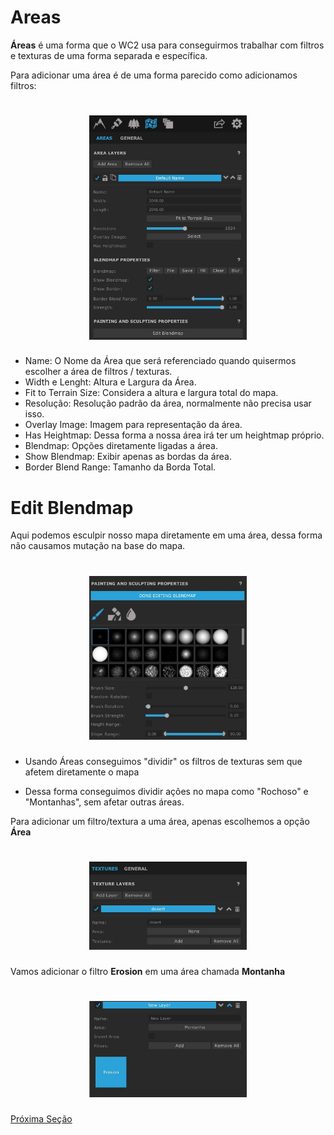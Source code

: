 # Areas

**Áreas** é uma forma que o WC2 usa para conseguirmos trabalhar com filtros e texturas de uma forma separada e específica.

Para adicionar uma área é de uma forma parecido como adicionamos filtros:

<h1 align="center">
  <img src="../../assets/world-creator/area.jpg" alt="" width="50%">
</h1>

- Name: O Nome da Área que será referenciado quando quisermos escolher a área de filtros / texturas.
- Width e Lenght: Altura e Largura da Área.
- Fit to Terrain Size: Considera a altura e largura total do mapa.
- Resolução: Resolução padrão da área, normalmente não precisa usar isso.
- Overlay Image: Imagem para representação da área.
- Has Heightmap: Dessa forma a nossa área irá ter um heightmap próprio.
- Blendmap: Opções diretamente ligadas a área.
- Show Blendmap: Exibir apenas as bordas da área.
- Border Blend Range: Tamanho da Borda Total.

# Edit Blendmap

Aqui podemos esculpir nosso mapa diretamente em uma área, dessa forma não causamos mutação na base do mapa.

<h1 align="center">
  <img src="../../assets/world-creator/sculp.jpg" alt="" width="50%">
</h1>

* Usando Áreas conseguimos "dividir" os filtros de texturas sem que afetem diretamente o mapa

* Dessa forma conseguimos dividir ações no mapa como "Rochoso" e "Montanhas", sem afetar outras áreas.

Para adicionar um filtro/textura a uma área, apenas escolhemos a opção **Área**

<h1 align="center">
  <img src="../../assets/world-creator/addarea.jpg" alt="" width="50%">
</h1>

Vamos adicionar o filtro **Erosion** em uma área chamada **Montanha**

<h1 align="center">
  <img src="../../assets/world-creator/addareainfilter.jpg" alt="" width="50%">
</h1>

[Próxima Seção](./6-Heightmap.md)
